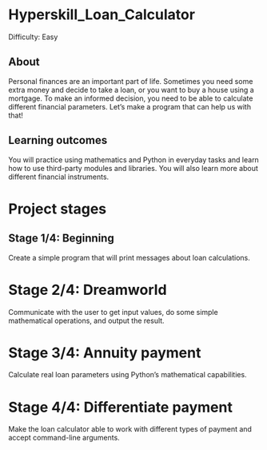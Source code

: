 # Hyperskill_Loan_Calculator
Difficulty: Easy

## About
Personal finances are an important part of life. Sometimes you need some extra money and decide to take a loan, or you want to buy a house using a mortgage. 
To make an informed decision, you need to be able to calculate different financial parameters. Let’s make a program that can help us with that!
## Learning outcomes
You will practice using mathematics and Python in everyday tasks and learn how to use third-party modules and libraries. 
You will also learn more about different financial instruments.

# Project stages
## Stage 1/4: Beginning
Create a simple program that will print messages about loan calculations.
# Stage 2/4: Dreamworld
Communicate with the user to get input values, do some simple mathematical operations, and output the result.
# Stage 3/4: Annuity payment
Calculate real loan parameters using Python’s mathematical capabilities.
# Stage 4/4: Differentiate payment
Make the loan calculator able to work with different types of payment and accept command-line arguments.
